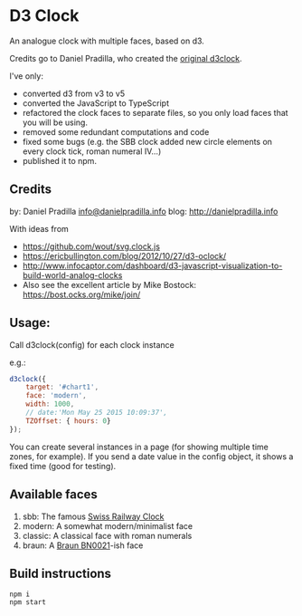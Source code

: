 # D3 Clock

An analogue clock with multiple faces, based on d3.

Credits go to Daniel Pradilla, who created the [original d3clock](https://www.danielpradilla.info/blog/a-swiss-railway-clock-in-d3).

I've only:
- converted d3 from v3 to v5
- converted the JavaScript to TypeScript
- refactored the clock faces to separate files, so you only load faces that you will be using.
- removed some redundant computations and code
- fixed some bugs (e.g. the SBB clock added new circle elements on every clock tick, roman numeral IV...)
- published it to npm.

## Credits
by: Daniel Pradilla <info@danielpradilla.info>
blog: http://danielpradilla.info

With ideas from
- https://github.com/wout/svg.clock.js
- https://ericbullington.com/blog/2012/10/27/d3-oclock/
- http://www.infocaptor.com/dashboard/d3-javascript-visualization-to-build-world-analog-clocks
- Also see the excellent article by Mike Bostock: https://bost.ocks.org/mike/join/

## Usage:

Call d3clock(config) for each clock instance

e.g.:
```javascript
d3clock({
	target: '#chart1',
	face: 'modern',
	width: 1000,
	// date:'Mon May 25 2015 10:09:37',
	TZOffset: { hours: 0}
});
```

You can create several instances in a page (for showing multiple time zones, for example).
If you send a date value in the config object, it shows a fixed time (good for testing).


Available faces
----------------

1. sbb: The famous [Swiss Railway Clock](https://en.wikipedia.org/wiki/Swiss_railway_clock)
2. modern: A somewhat modern/minimalist face
3. classic: A classical face with roman numerals
4. braun: A [Braun BN0021](http://www.braun-clocks.com/watch/BN0021BKBKG)-ish face

## Build instructions

```console
npm i
npm start
```